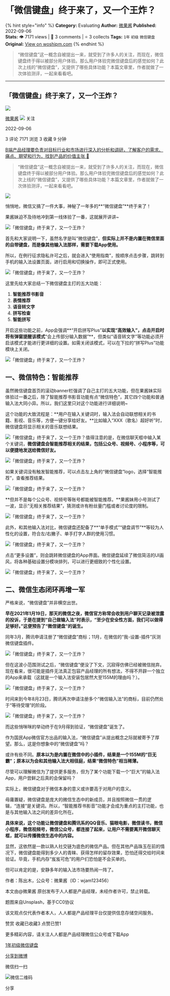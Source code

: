 # 「微信键盘」终于来了，又一个王炸？
{% hint style="info" %}
**Category:** Evaluating
**Author:** [微果酱](https://www.woshipm.com/u/1333161)
**Published:** 2022-09-06  
**Stats:** 👁️ 7171 views | 💬 3 comments | ⭐ 3 collects
**Tags:** `1年` `初级` `微信键盘`
**Original:** [View on woshipm.com](https://www.woshipm.com/evaluating/5591236.html)
{% endhint %}
> “微信键盘”这一概念自被提出一来，就受到了许多人的关注，而现在，微信键盘终于得以被部分用户体验。那么用户体验完微信键盘后的感觉如何？此次上线的“微信键盘”，又提供了哪些具体功能？本篇文章里，作者就做了一次体验测评，一起来看看吧。

---

## 「微信键盘」终于来了，又一个王炸？

[![](https://image.woshipm.com/wp-files/2021/09/94n7wWSdm3b859drCpCT.jpg!/both/72x72)](https://www.woshipm.com/u/1333161)

[微果酱](https://www.woshipm.com/u/1333161) ![](https://static.woshipm.com/tag/1122_1@2x.png) 关注

2022-09-06

3 评论 7171 浏览 3 收藏 9 分钟

[B端产品经理要负责对目标行业和市场进行深入的分析和调研，了解客户的需求、痛点、期望和行为，找到产品的价值主张 🔗](https://ke.qidianla.com/courses/bcpm)

> “微信键盘”这一概念自被提出一来，就受到了许多人的关注，而现在，微信键盘终于得以被部分用户体验。那么用户体验完微信键盘后的感觉如何？此次上线的“微信键盘”，又提供了哪些具体功能？本篇文章里，作者就做了一次体验测评，一起来看看吧。

![](https://image.woshipm.com/wp-files/2022/09/Pyy6RttF9yojcvjrQn0U.jpg)

悄悄地，微信又搞了一件大事，神秘了一年多的**“微信键盘”**终于来了！

果酱妹迫不及待地冲到第一线体验了一番，这就展开讲讲~

![「微信键盘」终于来了，又一个王炸？](https://image.woshipm.com/wp-files/2022/09/PqLRIEy9IcBHTO1Cn1MD.jpeg)

首先和大家说明一下，虽然名字是叫“微信键盘”，**但实际上并不是内置在微信里面的自带键盘，而是像其他输入法那样，需要下载App使用。**

所以，在例行征求隐私许可之后，就会进入“使用指南”，按顺序点击步骤，跳转到手机的输入法设置页面，进行启用和切换操作，即可正式使用。

![「微信键盘」终于来了，又一个王炸？](https://image.woshipm.com/wp-files/2022/09/CkBdygKMoJ808Va2wCzF.png)

这里先给大家总结一下微信键盘主打的五大功能：

1.  **智能推荐书影音**
2.  **表情推荐**
3.  **语音转文字**
4.  **拼写检查**
5.  **智能拼写**

开启这些功能之前，App会强调**“开启拼写Plus”**以实现“高效输入”，点击开启时将有弹窗提醒该模式**“会上传部分输入数据”**，但类似“语音转文字”等功能必须开启该模式才能进行更详细的设置。如需关闭该模式，可以在下拉的“拼写Plus”功能模块上关闭。

![「微信键盘」终于来了，又一个王炸？](https://image.woshipm.com/wp-files/2022/09/2TlcHXktxqEUBqDvyD0e.png)

## 一、微信特色：智能推荐

虽然微信键盘首页的滚动banner栏强调了自己主打的五大功能，但在果酱妹实际体验过一番之后，除了智能推荐书影音功能有点“微信特色”，其它四个功能和普通输入法大同小异。所以，我们这里只对这个功能进行详细说明~

这个功能的大致流程是：**用户在输入关键词时，输入法会自动联想相关的书籍、影视、音乐等，方便一键分享给好友。**比如输入“XXX（歌名）超好听”时，微信键盘将显示相关的音乐联想结果。

![「微信键盘」终于来了，又一个王炸？](https://image.woshipm.com/wp-files/2022/09/4LPJwMo0UXrk4MzjNvZy.gif)值得注意的是，在微信聊天框中输入某个关键词，**微信键盘会智能推荐相关的结果，包括公众号、视频号、小程序等，可以便捷地发送给微信好友。**

![「微信键盘」终于来了，又一个王炸？](https://image.woshipm.com/wp-files/2022/09/Uu44DFe3H9IFcuHldhAQ.png)

如果关键词没有触发智能推荐，可以点击左上角的“微信键盘”logo，选择“智能推荐”，查看推荐结果。

![「微信键盘」终于来了，又一个王炸？](https://image.woshipm.com/wp-files/2022/09/uYDFfyOAbdpToCogLFwJ.png)

**但并不是每个公众号、视频号等账号都能被智能推荐。**果酱妹用小号测试了一波，显示“无相关推荐结果”，猜测或许有粉丝量门槛或者讨论度的限制。

![「微信键盘」终于来了，又一个王炸？](https://image.woshipm.com/wp-files/2022/09/ArgwobrvmlhKB3TpbhTR.png)

此外，和其他输入法对比，微信键盘还配备了**“单手模式”“键盘调节”**等较为人性化的设置，符合左/右撇子、单手打字人群的使用习惯。

![「微信键盘」终于来了，又一个王炸？](https://image.woshipm.com/wp-files/2022/09/7ni9e53Sph0CnTt2yya8.png)

点击“更多设置”，则会跳转微信键盘的App界面。微信键盘延续了微信简洁的UI画风，将各种基础设置分模块排列，可以进行更细致的个性化设置。

![「微信键盘」终于来了，又一个王炸？](https://image.woshipm.com/wp-files/2022/09/jIVK6b85CyTqfjCtipb7.jpeg)

## 二、微信生态闭环再增一军

严格来说，“微信键盘”并非横空出世。

**早在2021年1月19日，那天的微信之夜，微信官方称常会收到用户聊天记录被泄露的投诉，于是在提到“自己做输入法”时表示，“至少在安全性方面，我们可以做得足够好。”这便预告了“微信键盘”的诞生。**

同年3月，腾讯申请注册了“微信键盘”商标；11月，在微信的“我-设置-插件”灰测微信键盘插件。

![「微信键盘」终于来了，又一个王炸？](https://image.woshipm.com/wp-files/2022/09/nGBsTDHlQL8UtLTATjaj.jpeg)

但在这波小范围测试之后，“微信键盘”便没了下文，沉寂得仿佛已经被微信抛弃。现在看来，很可能是插件无法真正包容产品经理的所有想法，不得不开辟一个独立的App来承载（这就是一个输入法安装包居然大至155M的理由吗？）。

![「微信键盘」终于来了，又一个王炸？](https://image.woshipm.com/wp-files/2022/09/U4g0sV4KLp5p1t6sYiG5.png)

时间来到今年8月23日，腾讯再次申请注册多个“微信输入法”的商标，目前仍然处于“等待受理”的阶段。

![「微信键盘」终于来了，又一个王炸？](https://image.woshipm.com/wp-files/2022/09/o3J1aqsHiFctrTf0vuv2.png)

而这些悄咪咪的举动终于在9月得到验证，“微信键盘”诞生了。

作为国民App微信官方出品的输入法，“微信键盘”从提出概念之际就被寄予了厚望。那么，这是你想象中的“微信键盘”吗？

或许有些不同。**原本以为是内置在微信中的小插件，结果是一个155M的“巨无霸”；原本以为会和其他输入法大相径庭，结果“微信特色”相当稀薄。**

尽管可以理解微信为了提供更多服务，但为了某个功能下载一个“巨大”的输入法App，用户尝鲜之后真的会保留吗？

实际上，微信键盘对于微信本身的意义或许要高于对用户的意义。

毋庸置疑，微信键盘是庞大的微信生态中的新成员，并且按照微信一贯的逻辑，“连接”是关键词。所以，“智能推荐书影音”功能才会成为重点的主打功能，也是与其他输入法之间的差异化所在。

**具体来说，这个功能让微信键盘和腾讯系的QQ音乐、猫眼电影，微信读书，微信小程序，微信视频号，微信公众号，都连接了起来，让用户不需要离开微信聊天框，就可以传播微信生态中的内容。**

显然，这依然是一款以熟人社交链为底色的微信产品。但在其他产品珠玉在前的情况下，微信键盘能得到多少人的青睐、获得怎样的留存效果，恐怕还得交给时间来验证。毕竟，手机内存“岌岌可危”的用户们恐怕是不会买单的。

但可以肯定的是，安静多年的输入法市场要热闹一阵了。

作者：陈出木，公众号：微果酱（ID：wjam123456）

本文由@微果酱 原创发布于人人都是产品经理，未经作者许可，禁止转载。

题图来自Unsplash，基于CC0协议

该文观点仅代表作者本人，人人都是产品经理平台仅提供信息存储空间服务。

赞赏 收藏已收藏3 点赞已赞1

更多精彩内容，请关注人人都是产品经理微信公众号或下载App

[1年](https://www.woshipm.com/tag/1%e5%b9%b4)[初级](https://www.woshipm.com/tag/%e5%88%9d%e7%ba%a7)[微信键盘](https://www.woshipm.com/tag/%e5%be%ae%e4%bf%a1%e9%94%ae%e7%9b%98)

[分享到微博](https://service.weibo.com/share/share.php?appkey=2775287854&title=「微信键盘」终于来了，又一个王炸？&url=https://www.woshipm.com/evaluating/5591236.html&pic=https://image.woshipm.com/wp-files/2022/09/Pyy6RttF9yojcvjrQn0U.jpg)

微信扫一扫

![微信二维码](https://api.pwmqr.com/qrcode/create/?url=https://www.woshipm.com/evaluating/5591236.html)

分享